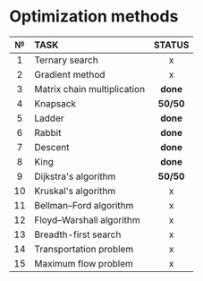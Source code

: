 # Optimization methods

|  №  |            TASK             |   STATUS   |
| :-: | :-------------------------- | :--------: |
|  1  | Ternary search              |      x     |
|  2  | Gradient method             |      x     |
|  3  | Matrix chain multiplication |  **done**  |
|  4  | Knapsack                    |  **50/50** |
|  5  | Ladder                      |  **done**  |
|  6  | Rabbit                      |  **done**  |
|  7  | Descent                     |  **done**  |
|  8  | King                        |  **done**  |
|  9  | Dijkstra's algorithm        |  **50/50** |
| 10  | Kruskal's algorithm         |      x     |
| 11  | Bellman–Ford algorithm      |      x     |
| 12  | Floyd–Warshall algorithm    |      x     |
| 13  | Breadth-first search        |      x     |
| 14  | Transportation problem      |      x     |
| 15  | Maximum flow problem        |      x     |
